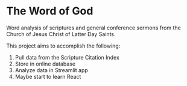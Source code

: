 # The Word of God
Word analysis of scriptures and general conference sermons from the Church of Jesus Christ of Latter Day Saints.

This project aims to accomplish the following:
1. Pull data from the Scripture Citation Index
2. Store in online database
3. Analyze data in Streamlit app
4. Maybe start to learn React
